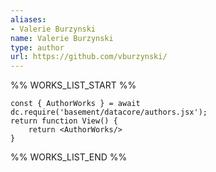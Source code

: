 ```yaml
---
aliases:
- Valerie Burzynski
name: Valerie Burzynski
type: author
url: https://github.com/vburzynski/
---
```



%% WORKS_LIST_START %%

```datacorejsx
const { AuthorWorks } = await dc.require('basement/datacore/authors.jsx');
return function View() {
    return <AuthorWorks/>
}
```
%% WORKS_LIST_END %%